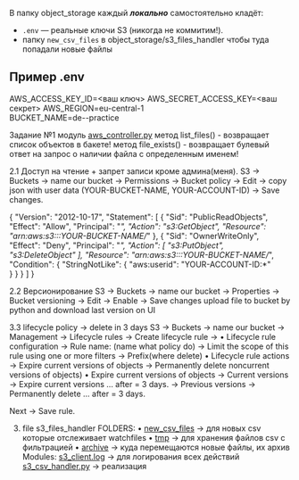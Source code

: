 В папку object_storage[]() каждый ***локально*** самостоятельно кладёт:
- `.env` — реальные ключи S3 (никогда не коммитим!).
- папку `new_csv_files` в object_storage/s3_files_handler чтобы туда попадали новые файлы

## Пример .env

AWS_ACCESS_KEY_ID=<ваш ключ>
AWS_SECRET_ACCESS_KEY=<ваш секрет>
AWS_REGION=eu-central-1     
BUCKET_NAME=de--practice


Задание №1
модуль [aws_controller.py](aws_controller.py)
метод list_files() - возвращает список объектов в бакете!
метод file_exists() - возвращает булевый ответ на запрос о наличии файла с определенным именем!


2.1 Доступ на чтение + запрет записи кроме админа(меня).
S3 → Buckets -> name our bucket -> Permissions -> Bucket policy -> Edit -> copy json with user data 
(YOUR-BUCKET-NAME, YOUR-ACCOUNT-ID) -> Save changes.

{
  "Version": "2012-10-17",
  "Statement": [
    {
      "Sid": "PublicReadObjects",
      "Effect": "Allow",
      "Principal": "*",
      "Action": "s3:GetObject",
      "Resource": "arn:aws:s3:::YOUR-BUCKET-NAME/*"
    },
    {
      "Sid": "OwnerWriteOnly",
      "Effect": "Deny",
      "Principal": "*",
      "Action": [
        "s3:PutObject",
        "s3:DeleteObject"
      ],
      "Resource": "arn:aws:s3:::YOUR-BUCKET-NAME/*",
      "Condition": {
        "StringNotLike": {
          "aws:userid": "YOUR-ACCOUNT-ID:*"      
        }
      }
    }
  ]
}

2.2 Версионирование
S3 → Buckets -> name our bucket -> Properties -> Bucket versioning → Edit → Enable → Save changes
upload file to bucket by python and download last version on UI

3.3 lifecycle policy -> delete in 3 days
S3 → Buckets -> name our bucket -> 	Management → Lifecycle rules → Create lifecycle rule -> 
• Lifecycle rule configuration
-> Rule name: (name what policy do)
->  Limit the scope of this rule using one or more filters 
-> Prefix(where delete) 
• Lifecycle rule actions
-> Expire current versions of objects
-> Permanently delete noncurrent versions of objects) 
• Expire current versions of objects
-> Current versions → Expire current versions … after = 3 days.
-> Previous versions → Permanently delete … after = 3 days.

Next → Save rule.

3. file s3_files_handler
FOLDERS: 
• [new_csv_files](s3_files_handler/new_csv_files) -> для новых csv которые отслеживает watchfiles
• [tmp](s3_files_handler/tmp) -> для хранения файлов csv с фильтрацией
• [archive](s3_files_handler/archive) -> куда перемещаются новые файлы, их архив
Modules:
[s3_client.log](s3_files_handler/s3_client.log) -> для логирования всех действий
[s3_csv_handler.py](s3_files_handler/s3_csv_handler.py) -> реализация